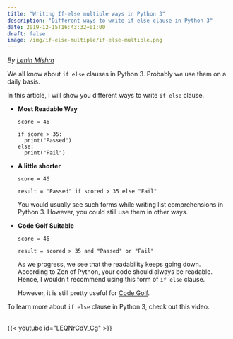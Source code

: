 ```yaml
---
title: "Writing If-else multiple ways in Python 3"
description: "Different ways to write if else clause in Python 3"
date: 2019-12-15T16:43:32+01:00
draft: false
image: /img/if-else-multiple/if-else-multiple.png
---
```

<div class="sharethis-inline-follow-buttons"></div>

*By [Lenin Mishra](https://www.pylenin.com/authors/#lenin-mishra)*

We all know about `if else` clauses in Python 3. Probably we use them on a daily basis.

In this article, I will show you different ways to write `if else` clause.

* **Most Readable Way**

  ```python3
  score = 46
  
  if score > 35:
    print("Passed")
  else:
    print("Fail")
  ``` 

* **A little shorter**

  ```python3
  score = 46
  
  result = "Passed" if scored > 35 else "Fail"
  ```
  
  You would usually see such forms while writing list comprehensions in Python 3. However, you could still use them in other ways.
  
* **Code Golf Suitable**

  ```python3
  score = 46
  
  result = scored > 35 and "Passed" or "Fail"
  ```
  As we progress, we see that the readability keeps going down. According to Zen of Python, your code should always be readable.
  Hence, I wouldn't recommend using this form of `if else` clause.
  
  However, it is still pretty useful for [Code Golf](https://youtu.be/Jx8JyhrJo4c).
  
To learn more about `if else` clause in Python 3, check out this video.

<br>
{{< youtube id="LEQNrCdV_Cg" >}}
<br>
